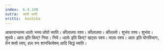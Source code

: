 ```yaml
---
index:  6.4.140
sutra:  आतो धातोः
vritti:  kashika 
---
```


आकारान्तस्य धातोः भस्य लोपो भवति। कीलालपः पश्य। कीलालपा। कीललपे। शुभंयः पश्य। शुभंया। शुभंये। आतः इति किम्? निया। निये। धातोः इति किम्? खट्वाः पश्य। मालाः पश्य। आतः इति योगविभागः, तेन क्त्वो ल्यप्, हलः श्नः शानचित्येवम् आदि सिद्धं भवति।

